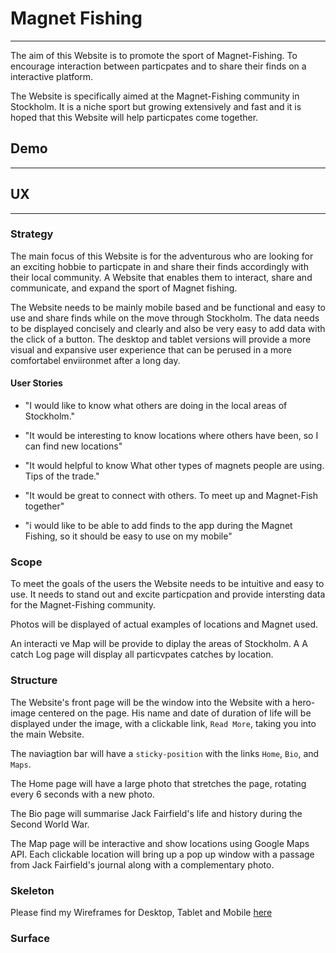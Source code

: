 # Magnet Fishing

---

The aim of this Website is to promote the sport of Magnet-Fishing. To encourage
interaction between particpates and to share their finds on a interactive
platform.

The Website is specifically aimed at the Magnet-Fishing community in
Stockholm. It is a niche sport but growing extensively and fast and
it is hoped that this Website will help particpates come together.

## Demo

---

## UX

---

### Strategy

The main focus of this Website is for the adventurous who are
looking for an exciting hobbie to particpate in and share
their finds accordingly with their local community. A Website
that enables them to interact, share and communicate, and
expand the sport of Magnet fishing. 

The Website needs to be mainly mobile based and be functional
and easy to use and share finds while on the move through
Stockholm. The data needs to be displayed concisely and clearly
and also be very easy to add data with the click of a button.
The desktop and tablet versions will provide a more visual
and expansive user experience that can be perused in a more
comfortabel enviironmet after a long day.

#### User Stories

- "I would like to know what others are doing in the local areas of Stockholm."

- "It would be interesting to know locations where others have been, so I can find new locations"

- "It would helpful to know What other types of magnets people are using. Tips of the trade."

- "It would be great to connect with others. To meet up and Magnet-Fish together"

- "i would like to be able to add finds to the app during the Magnet Fishing, so it should be
    easy to use on my mobile"

### Scope

To meet the goals of the users the Website needs to be
intuitive and easy to use. It needs to stand out and excite
particpation and provide intersting data for the Magnet-Fishing
community.

Photos will be displayed of actual examples of locations and
Magnet used. 

An interacti ve Map will be provide to diplay the areas of 
Stockholm. A A catch Log page will display all particvpates 
catches by location. 

### Structure

The Website's front page will be the window into the Website
with a hero-image centered on the page. His name and date of
duration of life will be displayed under the image, with a
clickable link, `Read More`, taking you into the main Website.

The naviagtion bar will have a `sticky-position` with the
links `Home`, `Bio`, and `Maps`.

The Home page will have a large photo that stretches the page,
rotating every 6 seconds with a new photo.

The Bio page will summarise Jack Fairfield's life and history
during the Second World War.

The Map page will be interactive and show locations
using Google Maps API. Each clickable location will bring up a pop
up window with a passage from Jack Fairfield's journal
along with a complementary photo.

### Skeleton

Please find my Wireframes for Desktop, Tablet and Mobile
[here](https://github.com/Bealby/Milestone-Project-3/blob/master/documentation/wireframes/magnet-fishing-wireframes.pdf)

### Surface